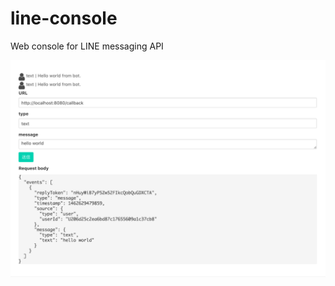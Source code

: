 # line-console

Web console for LINE messaging API

![screenshot](https://raw.githubusercontent.com/hkdnet/line-console/images/screenshot.png)
